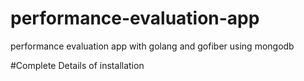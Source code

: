 # performance-evaluation-app
performance evaluation app with golang and gofiber using mongodb


#Complete Details of installation
